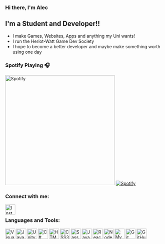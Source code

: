 ### Hi there, I'm Alec

## I'm a Student and Developer!!

-   I make Games, Websites, Apps and anything my Uni wants!
-   I run the Heriot-Watt Game Dev Society
-   I hope to become a better developer and maybe make something worth using one day

### Spotify Playing 🎧

[<img src="https://novatorem.asmithie.vercel.app/api/spotify" alt="Spotify" width="350" />](https://open.spotify.com/user/alezzz_?si=8BsiKPkJRYaOWC0pAY-YMg)
[![Spotify](https://novatorem.asmithie.vercel.app/api/spotify)](https://open.spotify.com/user/alezzz_?si=8BsiKPkJRYaOWC0pAY-YMg)

### Connect with me:

[<img align="left" alt="Instagram" width="32px" src="https://cdn.jsdelivr.net/npm/simple-icons@v3/icons/instagram.svg" />](https://www.instagram.com/alec_smiff/)

<br/>

### Languages and Tools:

<img align="left" alt="Visual Studio Code" width="32px" src="https://cdn.jsdelivr.net/npm/simple-icons@v4/icons/visualstudiocode.svg" />
<img align="left" alt="Java" width="32px" src="https://cdn.jsdelivr.net/npm/simple-icons@v4/icons/java.svg" />
<img align="left" alt="Unity" width="32px" src="https://cdn.jsdelivr.net/npm/simple-icons@v4/icons/unity.svg" />
<img align="left" alt="C#" width="32px" src="https://cdn.jsdelivr.net/npm/simple-icons@v4/icons/csharp.svg" />
<img align="left" alt="HTML5" width="32px" src="https://cdn.jsdelivr.net/npm/simple-icons@v4/icons/html5.svg" />
<img align="left" alt="CSS3" width="32px" src="https://cdn.jsdelivr.net/npm/simple-icons@v4/icons/css3.svg" />
<img align="left" alt="Sass" width="32px" src="https://cdn.jsdelivr.net/npm/simple-icons@v4/icons/sass.svg" />
<img align="left" alt="JavaScript" width="32px" src="https://cdn.jsdelivr.net/npm/simple-icons@v4/icons/javascript.svg" />
<img align="left" alt="React" width="32px" src="https://cdn.jsdelivr.net/npm/simple-icons@v4/icons/react.svg" />
<img align="left" alt="Node.js" width="32px" src="https://cdn.jsdelivr.net/npm/simple-icons@v4/icons/node-dot-js.svg" />
<img align="left" alt="MySQL" width="32px" src="https://cdn.jsdelivr.net/npm/simple-icons@v4/icons/mysql.svg" />
<img align="left" alt="Git" width="32px" src="https://cdn.jsdelivr.net/npm/simple-icons@v4/icons/git.svg" />
<img alt="GitHub" width="32px" src="https://cdn.jsdelivr.net/npm/simple-icons@v4/icons/github.svg" />
